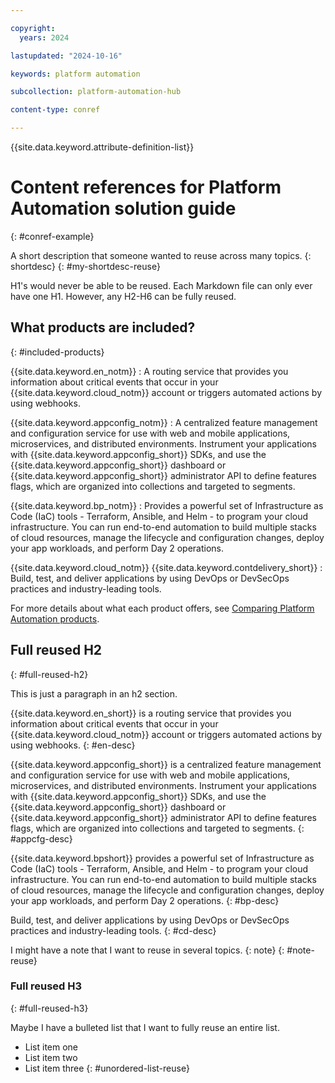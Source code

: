 ```yaml
---

copyright:
  years: 2024

lastupdated: "2024-10-16"

keywords: platform automation

subcollection: platform-automation-hub

content-type: conref

---
```


{{site.data.keyword.attribute-definition-list}}

# Content references for Platform Automation solution guide
{: #conref-example}

A short description that someone wanted to reuse across many topics.
{: shortdesc}
{: #my-shortdesc-reuse}

H1's would never be able to be reused. Each Markdown file can only ever have one H1. However, any H2-H6 can be fully reused.

## What products are included?
{: #included-products}

{{site.data.keyword.en_notm}}
:   A routing service that provides you information about critical events that occur in your {{site.data.keyword.cloud_notm}} account or triggers automated actions by using webhooks.

{{site.data.keyword.appconfig_notm}}
:  A centralized feature management and configuration service for use with web and mobile applications, microservices, and distributed environments. Instrument your applications with {{site.data.keyword.appconfig_short}} SDKs, and use the {{site.data.keyword.appconfig_short}} dashboard or {{site.data.keyword.appconfig_short}} administrator API to define features flags, which are organized into collections and targeted to segments.

{{site.data.keyword.bp_notm}}
:   Provides a powerful set of Infrastructure as Code (IaC) tools - Terraform, Ansible, and Helm - to program your cloud infrastructure. You can run end-to-end automation to build multiple stacks of cloud resources, manage the lifecycle and configuration changes, deploy your app workloads, and perform Day 2 operations.

{{site.data.keyword.cloud_notm}} {{site.data.keyword.contdelivery_short}}
:   Build, test, and deliver applications by using DevOps or DevSecOps practices and industry-leading tools.

For more details about what each product offers, see [Comparing Platform Automation products](/docs/platform-automation-hub?topic=platform-automation-hub-compare).

## Full reused H2
{: #full-reused-h2}

This is just a paragraph in an h2 section.

{{site.data.keyword.en_short}} is a routing service that provides you information about critical events that occur in your {{site.data.keyword.cloud_notm}} account or triggers automated actions by using webhooks.
{: #en-desc}

{{site.data.keyword.appconfig_short}} is a centralized feature management and configuration service for use with web and mobile applications, microservices, and distributed environments. Instrument your applications with {{site.data.keyword.appconfig_short}} SDKs, and use the {{site.data.keyword.appconfig_short}} dashboard or {{site.data.keyword.appconfig_short}} administrator API to define features flags, which are organized into collections and targeted to segments.
{: #appcfg-desc}

{{site.data.keyword.bpshort}} provides a powerful set of Infrastructure as Code (IaC) tools - Terraform, Ansible, and Helm - to program your cloud infrastructure. You can run end-to-end automation to build multiple stacks of cloud resources, manage the lifecycle and configuration changes, deploy your app workloads, and perform Day 2 operations.
{: #bp-desc}

Build, test, and deliver applications by using DevOps or DevSecOps practices and industry-leading tools.
{: #cd-desc}

I might have a note that I want to reuse in several topics.
{: note}
{: #note-reuse}

### Full reused H3
{: #full-reused-h3}

Maybe I have a bulleted list that I want to fully reuse an entire list.

- List item one
- List item two
- List item three
{: #unordered-list-reuse}
